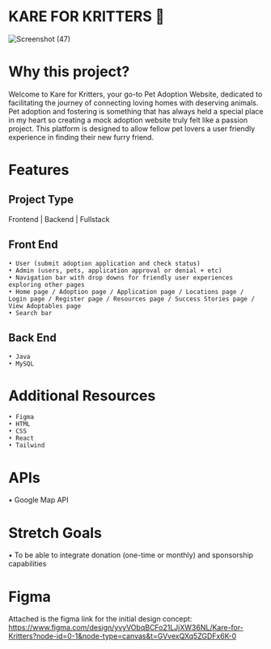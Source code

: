 # KARE FOR KRITTERS 🐾

![Screenshot (47)](https://github.com/user-attachments/assets/925a7121-6e40-4c68-b950-55cde2310bc4)

# Why this project?
 Welcome to Kare for Kritters, your go-to Pet Adoption Website, dedicated to facilitating the journey of connecting loving homes with deserving animals. 
 Pet adoption and fostering is something that has always held a special place in my heart so creating a mock adoption website truly felt like a passion project.
 This platform is designed to allow fellow pet lovers a user friendly experience in finding their new furry friend. 




# Features 


 ## Project Type
 Frontend | Backend | Fullstack

 ## Front End 

    • User (submit adoption application and check status)
    • Admin (users, pets, application approval or denial + etc)
    • Navigation bar with drop downs for friendly user experiences exploring other pages
    • Home page / Adoption page / Application page / Locations page / Login page / Register page / Resources page / Success Stories page / View Adoptables page 
    • Search bar 
  
## Back End
    • Java
    • MySQL



# Additional Resources
    • Figma
    • HTML
    • CSS
    • React
    • Tailwind


 # APIs
   • Google Map API

   
 # Stretch Goals
   • To be able to integrate donation (one-time or monthly) and sponsorship capabilities 
   


# Figma 
Attached is the figma link for the initial design concept: https://www.figma.com/design/yvyVObqBCFo21LJjXW36NL/Kare-for-Kritters?node-id=0-1&node-type=canvas&t=GVvexQXq5ZGDFx6K-0

 
